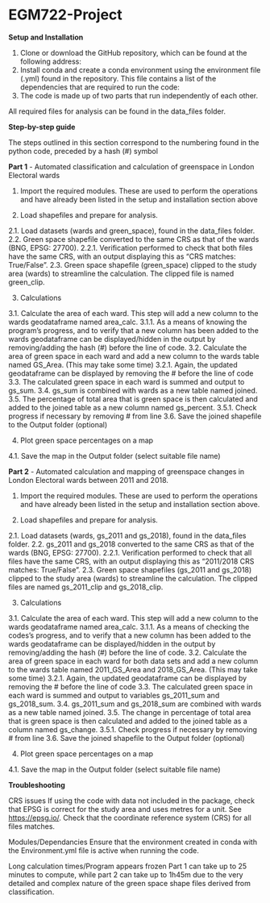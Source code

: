 # EGM722-Project

**Setup and Installation**

1. Clone or download the GitHub repository, which can be found at the following address:
2. Install conda and create a conda environment using the environment file (.yml) found in the repository. 
    This file contains a list of the dependencies that are required to run the code:
3. The code is made up of two parts that run independently of each other.

All required files for analysis can be found in the data_files folder.

**Step-by-step guide**

The steps outlined in this section correspond to the numbering found in the python code, preceded by a hash (#) symbol

**Part 1** - Automated classification and calculation of greenspace in London Electoral wards

1. Import the required modules. These are used to perform the operations and have already been listed in the setup and 
   installation section above

2. Load shapefiles and prepare for analysis. 

2.1. Load datasets (wards and green_space), found in the data_files folder. 
2.2. Green space shapefile converted to the same CRS as that of the wards (BNG, EPSG: 27700). 
2.2.1. Verification performed to check that both files have the same CRS, with an output displaying this as “CRS matches: True/False”.
2.3. Green space shapefile (green_space) clipped to the study area (wards) to streamline the calculation. The clipped file is named green_clip.

3. Calculations

3.1. Calculate the area of each ward. This step will add a new column to the wards geodataframe named area_calc.
3.1.1. As a means of knowing the program’s progress, and to verify that a new column has been added to the wards geodataframe can be displayed/hidden in the output by removing/adding the hash (#) before the line of code.
3.2. Calculate the area of green space in each ward and add a new column to the wards table named GS_Area. (This may take some time)
3.2.1. Again, the updated geodataframe can be displayed by removing the # before the line of code
3.3. The calculated green space in each ward is summed and output to gs_sum.
3.4. gs_sum is combined with wards as a new table named joined.
3.5. The percentage of total area that is green space is then calculated and added to the joined table as a new column named gs_percent.
3.5.1. Check progress if necessary by removing # from line
3.6. Save the joined shapefile to the Output folder (optional)

4. Plot green space percentages on a map

4.1. Save the map in the Output folder (select suitable file name)

**Part 2** - Automated calculation and mapping of greenspace changes in London Electoral wards between 2011 and 2018.

1. Import the required modules. These are used to perform the operations and have already been listed in the setup and 
   installation section above. 

2. Load shapefiles and prepare for analysis.

2.1. Load datasets (wards, gs_2011 and gs_2018), found in the data_files folder. 
2.2. gs_2011 and gs_2018 converted to the same CRS as that of the wards (BNG, EPSG: 27700). 
2.2.1. Verification performed to check that all files have the same CRS, with an output displaying this as “2011/2018 CRS matches: True/False”.
2.3. Green space shapefiles (gs_2011 and gs_2018) clipped to the study area (wards) to streamline the calculation. The clipped files are named gs_2011_clip and gs_2018_clip.

3. Calculations

3.1. Calculate the area of each ward. This step will add a new column to the wards geodataframe named area_calc.
3.1.1. As a means of checking the codes’s progress, and to verify that a new column has been added to the wards geodataframe can be displayed/hidden in the output by removing/adding the hash (#) before the line of code.
3.2. Calculate the area of green space in each ward for both data sets and add a new column to the wards table named 2011_GS_Area and 2018_GS_Area. (This may take some time)
3.2.1. Again, the updated geodataframe can be displayed by removing the # before the line of code
3.3. The calculated green space in each ward is summed and output to variables gs_2011_sum and gs_2018_sum.
3.4. gs_2011_sum and gs_2018_sum are combined with wards as a new table named joined.
3.5. The change in percentage of total area that is green space is then calculated and added to the joined table as a column named gs_change.
3.5.1. Check progress if necessary by removing # from line
3.6. Save the joined shapefile to the Output folder (optional)

4. Plot green space percentages on a map

4.1. Save the map in the Output folder (select suitable file name)

**Troubleshooting**

CRS issues
If using the code with data not included in the package, check that EPSG is correct for the study area and uses metres for a unit. See https://epsg.io/. Check that the coordinate reference system (CRS) for all files matches. 

Modules/Dependancies
Ensure that the environment created in conda with the Environment.yml file is active when running the code.

Long calculation times/Program appears frozen
Part 1 can take up to 25 minutes to compute, while part 2 can take up to 1h45m due to the very detailed and complex nature of the green space shape files derived from classification. 
